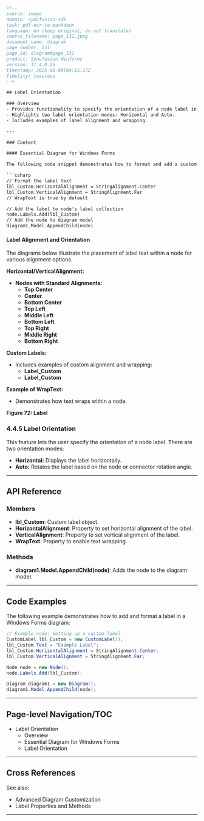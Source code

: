 ```html
<!-- 
source: image
domain: syncfusion-sdk
task: pdf-ocr-to-markdown
language: en (keep original; do not translate)
source_filename: page_131.jpeg
document_name: diagram
page_number: 131
page_id: diagram#page_131
product: Syncfusion Winforms
version: 11.4.0.26
timestamp: 2025-08-09T04:15:17Z
fidelity: lossless
-->

## Label Orientation

### Overview
- Provides functionality to specify the orientation of a node label in Windows Forms diagrams.
- Highlights two label orientation modes: Horizontal and Auto.
- Includes examples of label alignment and wrapping.

---

### Content

#### Essential Diagram for Windows Forms

The following code snippet demonstrates how to format and add a custom label to a node in a diagram:

```csharp
// Format the label text
lbl_Custom.HorizontalAlignment = StringAlignment.Center
lbl_Custom.VerticalAlignment = StringAlignment.Far
// WrapText is true by default

// Add the label to node's label collection
node.Labels.Add(lbl_Custom)
// Add the node to diagram model
diagram1.Model.AppendChild(node)
```

#### Label Alignment and Orientation

The diagrams below illustrate the placement of label text within a node for various alignment options.

**Horizontal/VerticalAlignment:**

- **Nodes with Standard Alignments:**
  - **Top Center**
  - **Center**
  - **Bottom Center**
  - **Top Left**
  - **Middle Left**
  - **Bottom Left**
  - **Top Right**
  - **Middle Right**
  - **Bottom Right**

**Custom Labels:**

- Includes examples of custom alignment and wrapping:
  - **Label_Custom**
  - **Label_Custom**

**Example of WrapText:**

- Demonstrates how text wraps within a node.

**Figure 72: Label**

### 4.4.5 Label Orientation

This feature lets the user specify the orientation of a node label. There are two orientation modes:
- **Horizontal:** Displays the label horizontally.
- **Auto:** Rotates the label based on the node or connector rotation angle.

---

## API Reference

### Members

- **lbl_Custom**: Custom label object.
- **HorizontalAlignment**: Property to set horizontal alignment of the label.
- **VerticalAlignment**: Property to set vertical alignment of the label.
- **WrapText**: Property to enable text wrapping.

### Methods

- **diagram1.Model.AppendChild(node)**: Adds the node to the diagram model.

---

## Code Examples

The following example demonstrates how to add and format a label in a Windows Forms diagram:

```csharp
// Example code: Setting up a custom label
CustomLabel lbl_Custom = new CustomLabel();
lbl_Custom.Text = "Example Label";
lbl_Custom.HorizontalAlignment = StringAlignment.Center;
lbl_Custom.VerticalAlignment = StringAlignment.Far;

Node node = new Node();
node.Labels.Add(lbl_Custom);

Diagram diagram1 = new Diagram();
diagram1.Model.AppendChild(node);
```

---

## Page-level Navigation/TOC

- Label Orientation
  - Overview
  - Essential Diagram for Windows Forms
  - Label Orientation

---

## Cross References

See also:
- Advanced Diagram Customization
- Label Properties and Methods

---

<!-- tags: [Syncfusion Winforms, Label, Orientation, Diagram, Windows Forms] keywords: [lbl_Custom, HorizontalAlignment, VerticalAlignment, WrapText, CustomLabel, Node, DiagramModel] -->
```